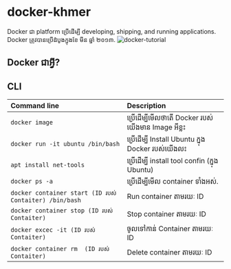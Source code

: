 # docker-khmer
Docker ជា  platform ប្រើដើម្បី developing, shipping, and running applications. Docker ត្រូវបានប្រើដំបូងក្នុងខែ មីន ឆ្នាំ ២០១៣.
![docker-tutorial](https://user-images.githubusercontent.com/74696117/226498072-7ede4468-ca13-4e51-86a7-34f2b57b8c7f.png)
## Docker ជាអ្វី?
## CLI

| Command line                                              | Description                                   |
| :-------------------------------------------------------- | :---------------------------------------------|
| `docker image`                                            | ប្រើដើម្បីមើលថាតើ Docker របស់យើងមាន Image អីខ្លះ |
| `docker run -it ubuntu /bin/bash`                         | ប្រើដើម្បី Install Ubuntu ក្នុង Docker របស់យើងលះ  |
| `apt install net-tools`                                   | ប្រើដើម្បី install tool confin (ក្នុង Ubuntu)      |
| `docker ps -a`                                            |  ប្រើដើម្បីមើល container ទាំងអស់.                |
| `docker container start (ID របស់ Contaiter) /bin/bash`    | Run container តាមរយៈ ID                       |
| `docker container stop (ID របស់ Contaiter)`               | Stop container តាមរយៈ ID                      |
| `docker excec -it (ID របស់ Contaiter)`                    | ចូលទៅកាន់ Container តាមរយៈ ID                |
| `docker container rm  (ID របស់ Contaiter)`                | Delete container តាមរយៈ ID                    |
